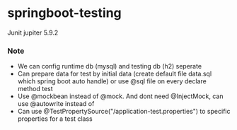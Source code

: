# springboot-testing

Junit jupiter 5.9.2

### Note
- We can config runtime db (mysql) and testing db (h2) seperate <br>
- Can prepare data for test by initial data (create default file data.sql which spring boot auto handle) or use @sql file on every declare method test
- Use @mockbean instead of @mock. And dont need @InjectMock, can use @autowrite instead of
- Can use @TestPropertySource("/application-test.properties") to specific properties for a test class